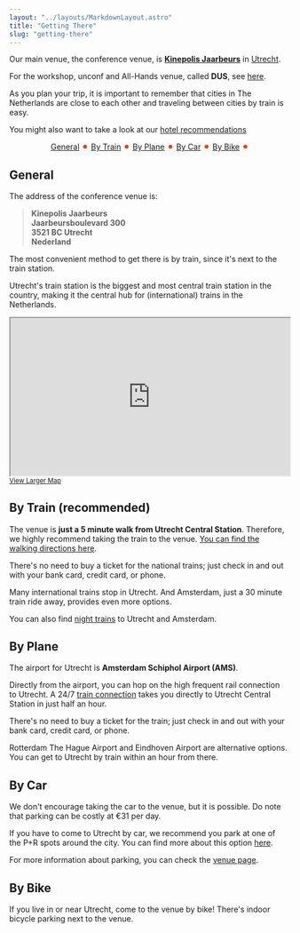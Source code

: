 ```yaml
---
layout: "../layouts/MarkdownLayout.astro"
title: "Getting There"
slug: "getting-there"
---
```


Our main venue, the conference venue, is [**Kinepolis Jaarbeurs**][1] in [Utrecht](/#where).    

For the workshop, unconf and All-Hands venue, called <strong>DUS</strong>, see [here](/dus).

As you plan your trip, it is important to remember that cities in The Netherlands are close to each
other and traveling between cities by train is easy.

You might also want to take a look at our [hotel recommendations](/hotels)

<div style="display: flex; align-items:center; gap: 0.5em; justify-content: center">
<a href="#general">General</a>
<div style="width: 0.5em; height: 0.5em; border-radius: 100%; background: #e74310"></div>
<a href="#by-train-recommended">By Train</a>
<div style="width: 0.5em; height: 0.5em; border-radius: 100%; background: #e74310"></div>
<a href="#by-plane">By Plane</a>
<div style="width: 0.5em; height: 0.5em; border-radius: 100%; background: #e74310"></div>
<a href="#by-car">By Car</a>
<div style="width: 0.5em; height: 0.5em; border-radius: 100%; background: #e74310"></div>
<a href="#by-bike">By Bike</a>
<div style="width: 0.5em; height: 0.5em; border-radius: 100%; background: #e74310"></div>
</div>

## General

The address of the conference venue is:

> **Kinepolis Jaarbeurs\
> Jaarbeursboulevard 300\
> 3521 BC Utrecht\
> Nederland**

The most convenient method to get there is by train, since it's next to the train station.

Utrecht's train station is the biggest and most central train station in the country, making it the central hub for (international) trains in the Netherlands.

<iframe style="width: 100%; aspect-ratio: 16/9" src="https://www.openstreetmap.org/export/embed.html?bbox=5.0765419006347665%2C52.074283572700224%2C5.133190155029298%2C52.09822788008951&amp;layer=mapnik&amp;marker=52.086263500028004%2C5.104854000000046" style="border: 1px solid black"></iframe><br/><small><a href="https://www.openstreetmap.org/?mlat=52.08626&amp;mlon=5.10485#map=15/52.08626/5.10485">View Larger Map</a></small>

## By Train (recommended)

The venue is **just a 5 minute walk from Utrecht Central Station**. Therefore,
we highly recommend taking the train to the venue. [You can find the walking
directions here][2].

There's no need to buy a ticket for the national trains; just check in and
out with your bank card, credit card, or phone.

Many international trains stop in Utrecht.
And Amsterdam, just a 30 minute train ride away, provides even more options.

You can also find [night trains][3] to Utrecht and Amsterdam.

## By Plane

The airport for Utrecht is **Amsterdam Schiphol Airport (AMS)**. 

Directly from the airport, you can hop on the high frequent rail connection to Utrecht. A 24/7 [train connection][5] takes you directly to Utrecht Central Station in just half an hour. 

There's no need to buy a ticket for the train; just check in and out with your
bank card, credit card, or phone.

Rotterdam The Hague Airport and Eindhoven Airport are alternative options.
You can get to Utrecht by train within an hour from there.

## By Car

We don't encourage taking the car to the venue, but it is possible.
Do note that parking can be costly at €31 per day.

If you have to come to Utrecht by car, we recommend you park at one of the
P+R spots around the city. You can find more about this option [here][4].

For more information about parking, you can check the [venue page][1].

## By Bike

If you live in or near Utrecht, come to the venue by bike!
There's indoor bicycle parking next to the venue.

[1]: /kinepolis
[2]: https://www.openstreetmap.org/directions?engine=graphhopper_foot&route=52.0893925%2C5.109821%3B52.0862635%2C5.104854#map=17/52.087718/5.107167
[3]: https://www.nsinternational.com/en/trains/nighttrain
[4]: https://www.parkeren-utrecht.nl/pr
[5]: https://www.ns.nl/en/journeyplanner/#/?vertrek=Schiphol%20Airport&aankomst=Utrecht%20Centraal
